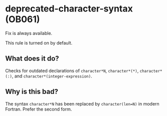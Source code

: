 # deprecated-character-syntax (OB061)
Fix is always available.

This rule is turned on by default.

## What does it do?
Checks for outdated declarations of `character*N`, `character*(*)`,
`character*(:)`, and `character*(integer-expression)`.

## Why is this bad?
The syntax `character*N` has been replaced by `character(len=N)` in modern
Fortran. Prefer the second form.
